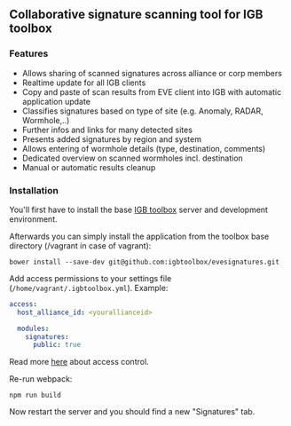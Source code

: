 ## Collaborative signature scanning tool for IGB toolbox

### Features

* Allows sharing of scanned signatures across alliance or corp members
* Realtime update for all IGB clients
* Copy and paste of scan results from EVE client into IGB with automatic application update
* Classifies signatures based on type of site (e.g. Anomaly, RADAR, Wormhole,..)
* Further infos and links for many detected sites
* Presents added signatures by region and system
* Allows entering of wormhole details (type, destination, comments)
* Dedicated overview on scanned wormholes incl. destination
* Manual or automatic results cleanup

### Installation

You'll first have to install the base [IGB toolbox](https://github.com/igbtoolbox/igbtoolbox) server and development environment.

Afterwards you can simply install the application from the toolbox base directory (/vagrant in case of vagrant):

`bower install --save-dev git@github.com:igbtoolbox/evesignatures.git`

Add access permissions to your settings file (`/home/vagrant/.igbtoolbox.yml`). Example:

```yaml
access:
  host_alliance_id: <yourallianceid>

  modules:
    signatures:
      public: true
```

Read more [here](https://github.com/igbtoolbox/eveauthzsimple) about access control.

Re-run webpack:

`npm run build`

Now restart the server and you should find a new "Signatures" tab.
